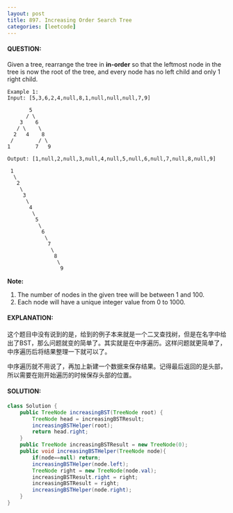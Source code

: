 ```yaml
---
layout: post
title: 897. Increasing Order Search Tree
categories: [leetcode]
---
```


#### QUESTION:

Given a tree, rearrange the tree in **in-order** so that the leftmost node in the tree is now the root of the tree, and every node has no left child and only 1 right child.

```
Example 1:
Input: [5,3,6,2,4,null,8,1,null,null,null,7,9]

       5
      / \
    3    6
   / \    \
  2   4    8
 /        / \ 
1        7   9

Output: [1,null,2,null,3,null,4,null,5,null,6,null,7,null,8,null,9]

 1
  \
   2
    \
     3
      \
       4
        \
         5
          \
           6
            \
             7
              \
               8
                \
                 9  
```

**Note:**

1. The number of nodes in the given tree will be between 1 and 100.
2. Each node will have a unique integer value from 0 to 1000.

#### EXPLANATION:

这个题目中没有说到的是，给到的例子本来就是一个二叉查找树，但是在名字中给出了BST，那么问题就变的简单了。其实就是在中序遍历。这样问题就更简单了，中序遍历后将结果整理一下就可以了。

中序遍历就不用说了，再加上新建一个数据来保存结果。记得最后返回的是头部，所以需要在刚开始遍历的时候保存头部的位置。

#### SOLUTION:

```java
class Solution {
    public TreeNode increasingBST(TreeNode root) {
        TreeNode head = increasingBSTResult;
        increasingBSTHelper(root);
        return head.right;
    }
    public TreeNode increasingBSTResult = new TreeNode(0);
    public void increasingBSTHelper(TreeNode node){
        if(node==null) return;
        increasingBSTHelper(node.left);
        TreeNode right = new TreeNode(node.val);
        increasingBSTResult.right = right;
        increasingBSTResult = right;
        increasingBSTHelper(node.right);
    }
}
```



